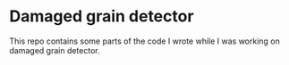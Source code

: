 # Damaged grain detector

This repo contains some parts of the code I wrote while I was working on damaged grain detector.
